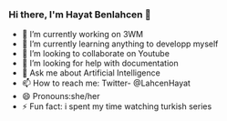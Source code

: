 ### Hi there, I'm Hayat Benlahcen 👋

- 🔭 I’m currently working on 3WM
- 🌱 I’m currently learning anything to developp myself
- 👯 I’m looking to collaborate on Youtube
- 🤔 I’m looking for help with documentation
- 💬 Ask me about Artificial Intelligence
- 📫 How to reach me: Twitter- @LahcenHayat
- 😄 Pronouns:she/her
- ⚡ Fun fact: i spent my time watching turkish series 

